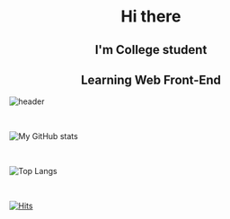 <div align="center">

  # Hi there 
  ## I'm College student
  ## Learning Web Front-End 

</div>
  
![header](https://capsule-render.vercel.app/api?type=Cylinder&color=auto&text=Newbie!!!&animation=blink)

<br/>

![My GitHub stats](https://github-readme-stats.vercel.app/api?username=gmlwls768&show_icons=true&theme=chartreuse-dark)

<br/>

![Top Langs](https://github-readme-stats.vercel.app/api/top-langs/?username=6810779s&layout=compact&theme=chartreuse-dark)

<br/>

[![Hits](https://hits.seeyoufarm.com/api/count/incr/badge.svg?url=https%3A%2F%2Fgithub.com%2Fgmlwls768&count_bg=%2300C8FA&title_bg=%2346E1F4&icon=digitalocean.svg&icon_color=%2309F0ED&title=%3AD&edge_flat=false)]([https://hits.seeyoufarm.com](https://github.com/gmlwls768))

<!--
**gmlwls768/gmlwls768** is a ✨ _special_ ✨ repository because its `README.md` (this file) appears on your GitHub profile.

Here are some ideas to get you started:

- 🔭 I’m currently working on ...
- 🌱 I’m currently learning ...
- 👯 I’m looking to collaborate on ...
- 🤔 I’m looking for help with ...
- 💬 Ask me about ...
- 📫 How to reach me: ...
- 😄 Pronouns: ...
- ⚡ Fun fact: ...
-->
